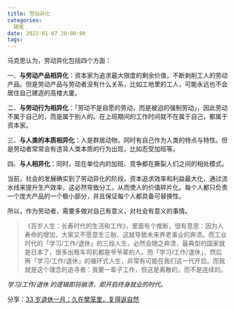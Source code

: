 ```yaml
---
title: 劳动异化
categories:
  随笔
date: 2022-01-07 20:00:00
tags:
---
```


马克思认为，劳动异化包括四个方面：

一、**与劳动产品相异化**：资本家为追求最大限度的剩余价值，不断剥削工人的劳动产品。但是劳动产品与劳动者没有什么关系，比如工地里的工人，可能永远也不会居住自己建造的高楼大厦。

二、**与劳动行为相异化**：「劳动不是自愿的劳动，而是被迫的强制劳动」，因此劳动不属于自己的，而是属于别人的。在上班期间的工作时间就不在属于自己，都属于资本家。

三、**与人类的本质相异化**：人是群居动物，同时有自己作为人类的特点与特性。但是劳动者常常会有违背人类本质的行为出现，比如忍受加班等。

四、**与人相异化**：同时，现在单位内的加班、竞争都在撕裂人们之间的相处模式。



当前，社会的发展确实到了劳动异化的阶段。资本追求效率和利益最大化，通过流水线来提升生产效率，这必然导致分工，从而使人的价值碎片化。每个人都只负责一个庞大产品的一个极小部分，并且保证每个人都具备可替换性。

所以，作为劳动者，需要多做对自己有意义，对社会有意义的事情。



>  《百岁人生：长寿时代的生活和工作》，里面有个推断，很有意思：因为人寿命的增加，大家又不愿意生三胎，这就导致未来养老事业的奔溃。而工业时代的「学习/工作/退休」的三段人生，必然会随之奔溃，最典型的国家就是日本了，很多出租车司机都是爷爷辈的人。而「学习/工作/退休」，然后再「学习/工作/退休」的循环式人生，非常有可能在我们这一代开启。而我就是这个理念的追寻者：我要一辈子工作，但这是离散的，而不是连续的。

*学习/工作/退休 的逻辑即将崩溃，即开启终身就业的时代。*

分享：[33 岁退休一月：久在樊笼里，复得返自然](http://mp.weixin.qq.com/s?__biz=Mzg5ODU1NDk4Mw==&mid=2247485122&idx=1&sn=94cb0a737244e1813a0959ed3c56dc5c&chksm=c0618bcaf71602dc5ea392b01e136669c52ba0118ed078d7248a7874ecb4959ea5f6c9f96415&mpshare=1&scene=1&srcid=0107zxmguBvKv1j6lrfPz6OQ&sharer_sharetime=1641544341018&sharer_shareid=46b318dc75d07172bf0e6440a345cfff#rd)